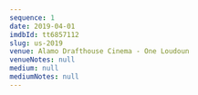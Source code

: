 ```yaml
---
sequence: 1
date: 2019-04-01
imdbId: tt6857112
slug: us-2019
venue: Alamo Drafthouse Cinema - One Loudoun
venueNotes: null
medium: null
mediumNotes: null
---
```


